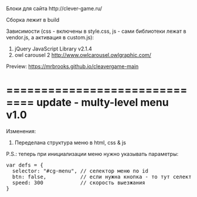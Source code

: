 <p>Блоки для сайта http://clever-game.ru/</p>
<p>Сборка лежит в build</p>
<p>Зависимости (css - включены в style.css, js - сами библиотеки лежат в vendor.js, а активация в custom.js):</p>
<ol>
  <li>jQuery JavaScript Library v2.1.4</li>
  <li>owl carousel 2 <a href="http://www.owlcarousel.owlgraphic.com">http://www.owlcarousel.owlgraphic.com/</a></li>
</ol>
<p>
Preview: <a href="https://mrbrooks.github.io/cleavergame-main">https://mrbrooks.github.io/cleavergame-main</a>
</p>

==============================
update - multy-level menu v1.0
==============================
Изменения:
<ol>
  <li>Переделана структура меню в html, css & js</li>
</ol>
<p>P.S.: теперь при инициализации меню нужно указывать параметры:</p>
<pre>
var defs = {
  selector: "#cg-menu", // селектор меню по id
  btn: false,           // если нужна кнопка - то тут селектор кнопки
  speed: 300            // скорость выезжания
}
</pre>
